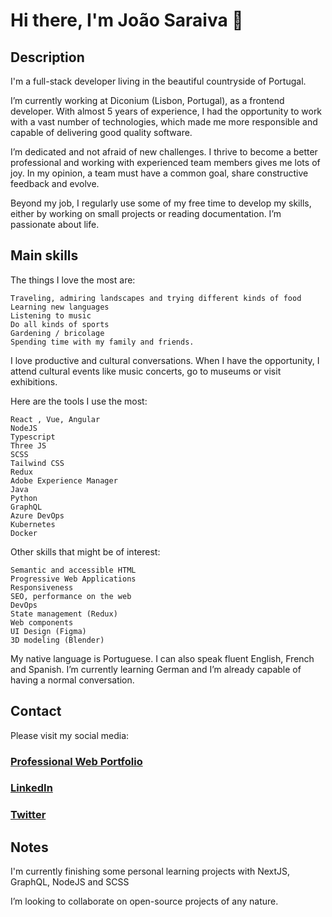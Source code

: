 # Hi there, I'm João Saraiva 👋

##  Description

I'm a full-stack developer living in the beautiful countryside of Portugal.

I’m currently working at Diconium (Lisbon, Portugal), as a frontend developer.
With almost 5 years of experience, I had the opportunity to work with a vast number of technologies, which made me more responsible and capable of delivering good quality software.

I’m dedicated and not afraid of new challenges. I thrive to become a better professional and working with experienced team members gives me lots of joy. 
In my opinion, a team must have a common goal, share constructive feedback and evolve.

Beyond my job, I regularly use some of my free time to develop my skills, either by working on small projects or reading documentation.
I’m passionate about life.

## Main skills

The things I love the most are: 

    Traveling, admiring landscapes and trying different kinds of food
    Learning new languages
    Listening to music
    Do all kinds of sports
    Gardening / bricolage
    Spending time with my family and friends.

I love productive and cultural conversations. 
When I have the opportunity, I attend cultural events like music concerts, go to museums or visit exhibitions.

Here are the tools I use the most:
    
    React , Vue, Angular
    NodeJS
    Typescript
    Three JS
    SCSS
    Tailwind CSS
    Redux
    Adobe Experience Manager
    Java
    Python
    GraphQL
    Azure DevOps
    Kubernetes
    Docker

Other skills that might be of interest:

    Semantic and accessible HTML
    Progressive Web Applications
    Responsiveness
    SEO, performance on the web
    DevOps
    State management (Redux)
    Web components
    UI Design (Figma)
    3D modeling (Blender)


My native language is Portuguese.
I can also speak fluent English, French and Spanish.
I’m currently learning German and I’m already capable of having a normal conversation.

## Contact

Please visit my social media: 

### [Professional Web Portfolio](https://joao-saraiva-dev.netlify.app/)

### [LinkedIn](https://www.linkedin.com/in/jo%C3%A3o-saraiva-ab662b197/)
### [Twitter](https://x.com/JohnnySaraiva00)

## Notes

I'm currently finishing some personal learning projects with NextJS, GraphQL, NodeJS and SCSS

I’m looking to collaborate on open-source projects of any nature.
